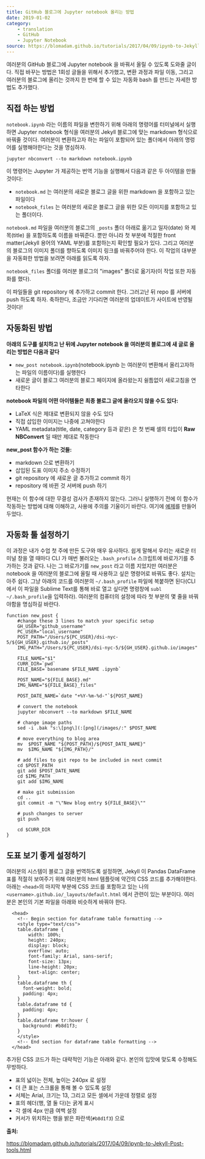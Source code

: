 ```yaml
---
title: GitHub 블로그에 Jupyter notebook 올리는 방법
date: 2019-01-02
category:
    - translation
    - GitHub
    - Jupyter Notebook
source: https://blomadam.github.io/tutorials/2017/04/09/ipynb-to-Jekyll-Post-tools.html
---
```


여러분의 GitHub 블로그에 Jupyter notebook 을 바꿔서 올릴 수 있도록 도와줄 글이다. 
직접 바꾸는 방법은 1회성 글들을 위해서 추가했고, 변환 과정과 파일 이동, 그리고 여러분의 블로그에 올리는 것까지
한 번에 할 수 있는 자동화 bash 를 만드는 자세한 방법도 추가했다.

## 직접 하는 방법

`notebook.ipynb` 라는 이름의 파일을 변한하기 위해 아래의 명령어를 터미널에서 실행하면 Jupyter notebook 형식을
여러분의 Jekyll 블로그에 맞는 markdown 형식으로 바꿔줄 것이다. 여러분이 변환하고자 하는 파일이 포함되어 있는
폴더에서 아래의 명렁어를 실행해야한다는 것을 명심하자.

```
jupyter nbconvert --to markdown notebook.ipynb
```

이 명령어는 Jupyter 가 제공하는 번역 기능을 실행해서 다음과 같은 두 아이템을 만들 것이다:
* `notebook.md` 는 여러분의 새로운 블로그 글을 위한 markdown 을 포함하고 있는 파일이다
* `notebook_files` 는 여러분의 새로운 블로그 글을 위한 모든 이미지를 포함하고 있는 폴더이다.

`notebook.md` 파일을 여러분의 블로그의 `_posts` 폴더 아래로 옮기고 일자(date) 와 제목(title) 을 포함하도록 이름을 바꿔준다.
뿐만 아니라 첫 부분에 적절한 front matter(Jekyll 용어의 YAML 부분)를 포함하는지 확인할 필요가 있다.
그리고 여러분의 블로그의 이미지 폴더를 향하도록 이미지 링크를 바꿔주어야 한다.
이 작업의 대부분을 자동화한 방법을 보려면 아래를 읽도록 하자.

`notebook_files` 폴더를 여러분 블로그의 "images" 폴더로 옮기자(이 작업 또한 자동화를 했다).

이 파일들을 git repository 에 추가하고 commit 한다. 그러고난 뒤 repo 를 서버에 push 하도록 하자.
축하한다, 조금만 기다리면 여러분의 업데이트가 사이트에 반영될 것이다!

## 자동화된 방법

**아래의 도구를 설치하고 난 뒤에 Jupyter notebook 을 여러분의 블로그에 새 글로 올리는 방법은 다음과 같다**

* `new_post notebook.ipynb`(notebook.ipynb 는 여러분이 변환해서 올리고자하는 파일의 이름이다)를 실행한다
* 새로운 글이 블로그 여러분의 블로그 페이지에 올라왔는지 쉴틈없이 새로고침을 연타한다

**notebook 파일의 어떤 아이템들은 최종 블로그 글에 올라오지 않을 수도 있다:**

* LaTeX 식은 제대로 변환되지 않을 수도 있다
* 직접 삽입한 이미지는 나중에 고쳐야한다
* YAML metadata(title, date, category 등과 같은) 은 첫 번째 셀의 타입이 **Raw NBConvert** 일 때만 제대로 작동한다

**new_post 함수가 하는 것들:**

* markdown 으로 변환하기
* 삽입된 도표 이미지 주소 수정하기
* git repository 에 새로운 글 추가하고 commit 하기
* repository 에 바뀐 것 서버에 push 하기

현재는 이 함수에 대한 무결성 검사가 존재하지 않는다. 그러니 실행하기 전에 이 함수가 작동하는 방법에 대해 이해하고, 사용에 주의를 기울이기 바란다.
여기에 [예제](https://blomadam.github.io/tutorials/2017/04/08/Example_post.html)를 만들어 두었다.

## 자동화 툴 설정하기

이 과정은 내가 수업 첫 주에 만든 도구와 매우 유사하다.
쉽게 말해서 우리는 새로운 터미널 창을 열 때마다 CLI 가 매번 불러오는 `.bash_profile` 스크립트에 바로가기를 추가하는 것과 같다.
나는 그 바로가기를 `new_post` 라고 이름 지었지만 여러분은 notebook 을 여러분의 블로그에 올릴 때 사용하고 싶은 명령어로 바꿔도 좋다.
설치는 아주 쉽다. 그냥 아래의 코드를 여러분의 `~/.bash_profile` 파일에 복붙하면 된다(CLI 에서 이 파일을 Sublime Text를 통해 바로 열고 싶다면 명령창에 `subl ~/.bash_profile`을 입력하라).
여러분의 컴퓨터의 설정에 따라 첫 부분의 몇 줄을 바꿔야함을 명심하길 바란다.

```
function new_post {
    #change these 3 lines to match your specific setup
    GH_USER="github_username"
    PC_USER="local_username"
    POST_PATH="/Users/${PC_USER}/dsi-nyc-5/${GH_USER}.github.io/_posts"
    IMG_PATH="/Users/${PC_USER}/dsi-nyc-5/${GH_USER}.github.io/images"

    FILE_NAME="$1"
    CURR_DIR=`pwd`
    FILE_BASE=`basename $FILE_NAME .ipynb`

    POST_NAME="${FILE_BASE}.md"
    IMG_NAME="${FILE_BASE}_files"

    POST_DATE_NAME=`date "+%Y-%m-%d-"`${POST_NAME}

    # convert the notebook
    jupyter nbconvert --to markdown $FILE_NAME

    # change image paths
    sed -i .bak "s:\[png\](:[png](/images/:" $POST_NAME

    # move everything to blog area
    mv  $POST_NAME "${POST_PATH}/${POST_DATE_NAME}"
    mv  $IMG_NAME "${IMG_PATH}/"

    # add files to git repo to be included in next commit
    cd $POST_PATH
    git add $POST_DATE_NAME
    cd $IMG_PATH
    git add $IMG_NAME

    # make git submission
    cd ..
    git commit -m "\"New blog entry ${FILE_BASE}\""

    # push changes to server
    git push

    cd $CURR_DIR
}
```

## 도표 보기 좋게 설정하기

여러분의 시스템이 블로그 글을 번역하도록 설정하면, Jekyll 이 Pandas DataFrame 표를 적절히 보여주기 위해 여러분의 html 템플릿에
약간의 CSS 코드를 추가해야한다. 
아래는 `<head>`의 마지막 부분에 CSS 코드를 포함하고 있는 나의 `<username>.github.io/_layouts/default.html` 에서 관련이 있는 부분이다.
여러분은 본인의 기본 파일을 아래와 비슷하게 바꿔야 한다.

```
  <head>
    <!-- Begin section for dataframe table formatting -->
    <style type="text/css">
    table.dataframe {
        width: 100%;
        height: 240px;
        display: block;
        overflow: auto;
        font-family: Arial, sans-serif;
        font-size: 13px;
        line-height: 20px;
        text-align: center;
    }
    table.dataframe th {
      font-weight: bold;
      padding: 4px;
    }
    table.dataframe td {
      padding: 4px;
    }
    table.dataframe tr:hover {
      background: #b8d1f3; 
    }
    </style>
    <!-- End section for dataframe table formatting -->
  </head>
```

추가된 CSS 코드가 하는 대략적인 기능은 아래와 같다. 본인의 입맛에 맞도록 수정해도 무방하다.

* 표의 넓이는 전체, 높이는 240px 로 설정
* 더 큰 표는 스크롤을 통해 볼 수 있도록 설정
* 서체는 Arial, 크기는 13, 그리고 모든 셀에서 가운데 정렬로 설정
* 표의 헤더(행, 열 둘 다)는 굵게 표시
* 각 셀에 4px 만큼 여백 설정
* 커서가 위치하는 행을 밝은 파란색(`#b8d1f3`) 으로 

**출처:**

<https://blomadam.github.io/tutorials/2017/04/09/ipynb-to-Jekyll-Post-tools.html>
